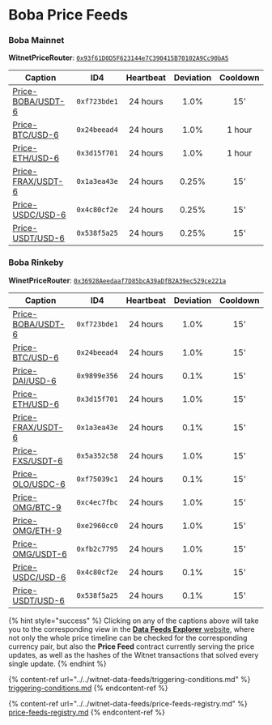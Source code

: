 # Boba Price Feeds

### Boba Mainnet

**WitnetPriceRouter**: [`0x93f61D0D5F623144e7C390415B70102A9Cc90bA5`](https://blockexplorer.boba.network/address/0x93f61D0D5F623144e7C390415B70102A9Cc90bA5/read-contract)

| **Caption**                                                                   | **ID4**      | **Heartbeat** | **Deviation** | **Cooldown** |
| ----------------------------------------------------------------------------- | ------------ | :-----------: | :-----------: | :----------: |
| [Price-BOBA/USDT-6](https://feeds.witnet.io/feeds/boba-mainnet\_boba-usdt\_6) | `0xf723bde1` |    24 hours   |      1.0%     |      15'     |
| [Price-BTC/USD-6](https://feeds.witnet.io/feeds/boba-mainnet\_btc-usd\_6)     | `0x24beead4` |    24 hours   |      1.0%     |    1 hour    |
| [Price-ETH/USD-6](https://feeds.witnet.io/feeds/boba-mainnet\_eth-usd\_6)     | `0x3d15f701` |    24 hours   |      1.0%     |    1 hour    |
| [Price-FRAX/USDT-6](https://feeds.witnet.io/feeds/boba-mainnet\_frax-usdt\_6) | `0x1a3ea43e` |    24 hours   |     0.25%     |      15'     |
| [Price-USDC/USD-6](https://feeds.witnet.io/feeds/boba-mainnet\_usdc-usd\_6)   | `0x4c80cf2e` |    24 hours   |     0.25%     |      15'     |
| [Price-USDT/USD-6](https://feeds.witnet.io/feeds/boba-mainnet\_usdt-usd\_6)   | `0x538f5a25` |    24 hours   |     0.25%     |      15'     |

### Boba Rinkeby

**WinetPriceRouter**: [`0x36928Aeedaaf7D85bcA39aDfB2A39ec529ce221a`](https://blockexplorer.rinkeby.boba.network/address/0x36928Aeedaaf7D85bcA39aDfB2A39ec529ce221a/read-contract)

| **Caption**                                                                   | **ID4**      | **Heartbeat** | **Deviation** | **Cooldown** |
| ----------------------------------------------------------------------------- | ------------ | :-----------: | :-----------: | :----------: |
| [Price-BOBA/USDT-6](https://feeds.witnet.io/feeds/boba-rinkeby\_boba-usdt\_6) | `0xf723bde1` |    24 hours   |      1.0%     |      15'     |
| [Price-BTC/USD-6](https://feeds.witnet.io/feeds/boba-rinkeby\_btc-usd\_6)     | `0x24beead4` |    24 hours   |      1.0%     |      15'     |
| [Price-DAI/USD-6](https://feeds.witnet.io/feeds/boba-rinkeby\_dai-usd\_6)     | `0x9899e356` |    24 hours   |      0.1%     |      15'     |
| [Price-ETH/USD-6](https://feeds.witnet.io/feeds/boba-rinkeby\_eth-usd\_6)     | `0x3d15f701` |    24 hours   |      1.0%     |      15'     |
| [Price-FRAX/USDT-6](https://feeds.witnet.io/feeds/boba-rinkeby\_frax-usdt\_6) | `0x1a3ea43e` |    24 hours   |      0.1%     |      15'     |
| [Price-FXS/USDT-6](https://feeds.witnet.io/feeds/boba-rinkeby\_fxs-usdt\_6)   | `0x5a352c58` |    24 hours   |      1.0%     |      15'     |
| [Price-OLO/USDC-6](https://feeds.witnet.io/feeds/boba-rinkeby\_olo-usdc\_6)   | `0xf75039c1` |    24 hours   |      0.1%     |      15'     |
| [Price-OMG/BTC-9](https://feeds.witnet.io/feeds/boba-rinkeby\_omg-btc\_9)     | `0xc4ec7fbc` |    24 hours   |      1.0%     |      15'     |
| [Price-OMG/ETH-9](https://feeds.witnet.io/feeds/boba-rinkeby\_omg-eth\_9)     | `0xe2960cc0` |    24 hours   |      1.0%     |      15'     |
| [Price-OMG/USDT-6](https://feeds.witnet.io/feeds/boba-rinkeby\_omg-usdt\_6)   | `0xfb2c7795` |    24 hours   |      1.0%     |      15'     |
| [Price-USDC/USD-6](https://feeds.witnet.io/feeds/boba-rinkeby\_usdc-usd\_6)   | `0x4c80cf2e` |    24 hours   |      0.1%     |      15'     |
| [Price-USDT/USD-6](https://feeds.witnet.io/feeds/boba-rinkeby\_usdt-usd\_6)   | `0x538f5a25` |    24 hours   |      0.1%     |      15'     |

{% hint style="success" %}
Clicking on any of the captions above will take you to the corresponding view in the [**Data Feeds Explorer** website](https://feeds.witnet.io), where not only the whole price timeline can be checked for the corresponding currency pair, but also the **Price Feed** contract currently serving the price updates, as well as the hashes of the Witnet transactions that solved every single update.
{% endhint %}

{% content-ref url="../../witnet-data-feeds/triggering-conditions.md" %}
[triggering-conditions.md](../../witnet-data-feeds/triggering-conditions.md)
{% endcontent-ref %}

{% content-ref url="../../witnet-data-feeds/price-feeds-registry.md" %}
[price-feeds-registry.md](../../witnet-data-feeds/price-feeds-registry.md)
{% endcontent-ref %}
